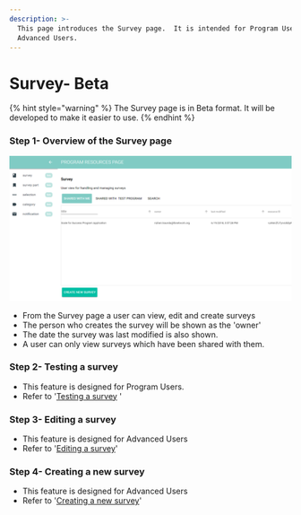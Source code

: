 ```yaml
---
description: >-
  This page introduces the Survey page.  It is intended for Program Users and
  Advanced Users.
---
```


# Survey- Beta

{% hint style="warning" %}
The Survey page is in Beta format.  It will be developed to make it easier to use.
{% endhint %}

### Step 1- Overview of the Survey page

![](../../../../.gitbook/assets/image%20%283%29.png)

* From the Survey page a user can view, edit and create surveys
* The person who creates the survey will be shown as the 'owner' 
* The date the survey was last modified is also shown.
* A user can only view surveys which have been shared with them.

### Step 2- Testing a survey

* This feature is designed for Program Users.
* Refer to '[Testing a survey](https://program-user-docs.preignition.org/~/edit/drafts/-LFSMEz9oM0G8lbetT5a/users-program-and-advanced/portfolio/resources/surveys/editing-an-existing-survey-beta) '

### Step 3-  Editing a survey

* This feature is designed for Advanced Users
* Refer to '[Editing a survey](https://program-user-docs.preignition.org/~/edit/drafts/-LFRkRW8iOUegS8qTKiM/users-program-and-advanced/portfolio/resources/surveys/editing-an-existing-survey-beta-1)'

### Step 4- Creating a new survey

* This feature is designed for Advanced Users
* Refer to '[Creating a new survey](https://program-user-docs.preignition.org/~/edit/drafts/-LFRkRW8iOUegS8qTKiM/users-program-and-advanced/portfolio/resources/surveys/creating-a-new-survey-beta)'

